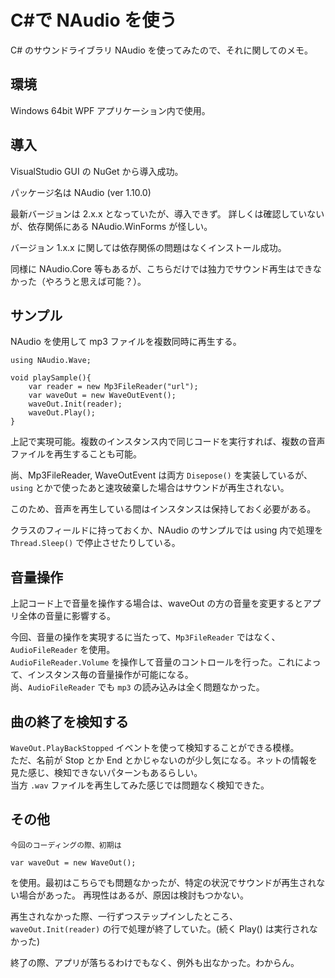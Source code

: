 # C#で NAudio を使う

C# のサウンドライブラリ NAudio を使ってみたので、それに関してのメモ。

## 環境

Windows 64bit WPF アプリケーション内で使用。

## 導入

VisualStudio GUI の NuGet から導入成功。

パッケージ名は NAudio (ver 1.10.0)

最新バージョンは 2.x.x となっていたが、導入できず。 詳しくは確認していないが、依存関係にある NAudio.WinForms が怪しい。

バージョン 1.x.x に関しては依存関係の問題はなくインストール成功。

同様に NAudio.Core 等もあるが、こちらだけでは独力でサウンド再生はできなかった（やろうと思えば可能？）。

## サンプル

NAudio を使用して mp3 ファイルを複数同時に再生する。

	using NAudio.Wave;

	void playSample(){
		var reader = new Mp3FileReader("url");
		var waveOut = new WaveOutEvent();
		waveOut.Init(reader);
		waveOut.Play();
	}

上記で実現可能。複数のインスタンス内で同じコードを実行すれば、複数の音声ファイルを再生することも可能。

尚、Mp3FileReader, WaveOutEvent は両方 `Disepose()` を実装しているが、`using` とかで使ったあと速攻破棄した場合はサウンドが再生されない。

このため、音声を再生している間はインスタンスは保持しておく必要がある。

クラスのフィールドに持っておくか、NAudio のサンプルでは using 内で処理を `Thread.Sleep()` で停止させたりしている。

## 音量操作

上記コード上で音量を操作する場合は、waveOut の方の音量を変更するとアプリ全体の音量に影響する。

今回、音量の操作を実現するに当たって、`Mp3FileReader` ではなく、 `AudioFileReader` を使用。  
`AudioFileReader.Volume` を操作して音量のコントロールを行った。これによって、インスタンス毎の音量操作が可能になる。  
尚、`AudioFileReader` でも `mp3` の読み込みは全く問題なかった。

## 曲の終了を検知する

`WaveOut.PlayBackStopped` イベントを使って検知することができる模様。  
ただ、名前が Stop とか End とかじゃないのが少し気になる。ネットの情報を見た感じ、検知できないパターンもあるらしい。  
当方 `.wav` ファイルを再生してみた感じでは問題なく検知できた。

## その他

	今回のコーディングの際、初期は
	
	var waveOut = new WaveOut();
	
を使用。最初はこちらでも問題なかったが、特定の状況でサウンドが再生されない場合があった。 再現性はあるが、原因は検討もつかない。

再生されなかった際、一行ずつステップインしたところ、`waveOut.Init(reader)` の行で処理が終了していた。(続く Play() は実行されなかった)

終了の際、アプリが落ちるわけでもなく、例外も出なかった。わからん。